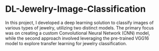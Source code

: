 # DL-Jewelry-Image-Classification
In this project, I developed a deep learning solution to classify images of various types of jewelry, utilizing two distinct models. The primary focus was on creating a custom Convolutional Neural Network (CNN) model, while the second approach involved leveraging the pre-trained VGG16 model to explore transfer learning for jewelry classification.
